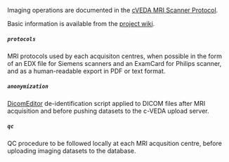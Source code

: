 Imaging operations are documented in the [cVEDA MRI Scanner Protocol](https://cveda.org/standard-operating-procedures/).

Basic information is available from the [project wiki](https://github.com/cveda/cveda_mri/wiki).

##### `protocols`

MRI protocols used by each acquisiton centres, when possible in the form of an EDX file for Siemens
scanners and an ExamCard for Philips scanner, and as a human-readable export in PDF or text format.

##### `anonymization`

[DicomEditor](http://mircwiki.rsna.org/index.php?title=DicomEditor) de-identification script applied
to DICOM files after MRI acquisition and before pushing datasets to the c-VEDA upload server.

##### `qc`

QC procedure to be followed locally at each MRI acqusition centre, before uploading imaging datasets
to the database.
